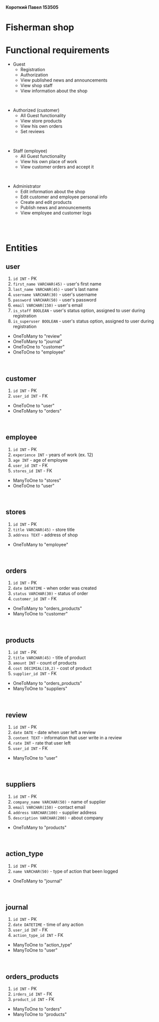 **Короткий Павел 153505**
# Fisherman shop

# Functional requirements
* Guest
  * Registration
  * Authorization
  * View published news and announcements
  * View shop staff
  * View information about the shop

</br>

* Authorized (customer)
  * All Guest functionality
  * View store products
  * View his own orders
  * Set reviews

    
</br>

* Staff (employee)
  * All Guest functionality
  * View his own place of work
  * View customer orders and accept it

</br>

* Administrator
  * Edit information about the shop
  * Edit customer and employee personal info
  * Create and edit products
  * Publish news and announcements
  * View employee and customer logs

</br>
</br>

# Entities
## user
1. `id INT` - PK
2. `first_name VARCHAR(45)` - user's first name
3. `last_name VARCHAR(45)` - user's last name
4. `username VARCHAR(30)` - user's username
5. `password VARCHAR(50)` - user's password
6. `email VARCHAR(150)` - user's email
7. `is_staff BOOLEAN` - user's status option, assigned to user during registration
8. `is_superuser BOOLEAN` - user's status option, assigned to user during registration

* OneToMany to "review"
* OneToMany to "journal"
* OneToOne to "customer"
* OneToOne to "employee"
  </br>
  </br>
  </br>

  
## customer
1. `id INT` - PK
2. `user_id INT` - FK
* OneToOne to "user"
* OneToMany to "orders"
  </br>
  </br>
  </br>


## employee
1. `id INT` - PK
2. `experience INT` - years of work (ex. 12)
3. `age INT` - age of employee
4. `user_id INT` - FK
5. `stores_id INT` - FK

* ManyToOne to "stores"
* OneToOne to "user"
  </br>
  </br>
  </br>

  
## stores
1. `id INT` - PK
2. `title VARCHAR(45)` - store title
3. `address TEXT` - address of shop

* OneToMany to "employee"
  </br>
  </br>
  </br>


## orders
1. `id INT` - PK
2. `date DATATIME` - when order was created
3. `status VARCHAR(30)` - status of order
4. `customer_id INT` - FK

* OneToMany to "orders_products"
* ManyToOne to "customer"
  </br>
  </br>
  </br>


## products
1. `id INT` - PK
2. `title VARCHAR(45)` - title of product
3. `amount INT` - count of products
4. `cost DECIMIAL(10,2)` - cost of product
5. `supplier_id INT` - FK

* OneToMany to "orders_products"
* ManyToOne to "suppliers"
  </br>
  </br>
  </br>


## review
1. `id INT` - PK
2. `date DATE` - date when user left a review
3. `content TEXT` - information that user write in a review
4. `rate INT` -  rate that user left
5. `user_id INT` - FK

* ManyToOne to "user"
  </br>
  </br>
  </br>


## suppliers
1. `id INT` - PK
2. `company_name VARCHAR(50)` - name of supplier
3. `email VARCHAR(150)` - contact email
4. `address VARCHAR(100)` - supplier address
5. `description VARCHAR(200)` - about company

* OneToMany to "products"
  </br>
  </br>
  </br>



## action_type
1. `id INT` - PK
2. `name VARCHAR(50)` - type of action that been logged

* OneToMany to "journal"
  </br>
  </br>
  </br>

## journal
1. `id INT` - PK
2. `date DATETIME` - time of any action
3. `user_id INT` - FK
4. `action_type_id INT` - FK

* ManyToOne to "action_type"
* ManyToOne to "user"
  </br>
  </br>
  </br>


## orders_products
1. `id INT` - PK
2. `irders_id INT` - FK
3. `product_id INT` - FK

* ManyToOne to "orders"
* ManyToOne to "products"
  </br>
  </br>
  </br>




   



   
